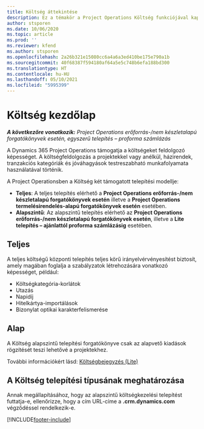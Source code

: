 ```yaml
---
title: Költség áttekintése
description: Ez a témakör a Project Operations Költség funkciójával kapcsolatos információkat tartalmaz.
author: stsporen
ms.date: 10/06/2020
ms.topic: article
ms.prod: ''
ms.reviewer: kfend
ms.author: stsporen
ms.openlocfilehash: 2a26b321e15080cc6a4a6a3ed410be175e790a1b
ms.sourcegitcommit: 40f68387f594180af64a5e5c748b6efa188bd300
ms.translationtype: HT
ms.contentlocale: hu-HU
ms.lasthandoff: 05/10/2021
ms.locfileid: "5995399"
---
```

# <a name="expense-home-page"></a>Költség kezdőlap

_**A következőre vonatkozik:** Project Operations erőforrás-/nem készletalapú forgatókönyvek esetén, egyszerű telepítés – proforma számlázás_


A Dynamics 365 Project Operations támogatja a költségeket feldolgozó képességet. A költségfeldolgozás a projektekkel vagy anélkül, házirendek, tranzakciós kategóriák és jóváhagyások testreszabható munkafolyamata használatával történik.

A Project Operationsben a Költség két támogatott telepítési modellje: 

- **Teljes**: A teljes telepítés elérhető a **Project Operations erőforrás-/nem készletalapú forgatókönyvek esetén** illetve a **Project Operations termelésirendelés-alapú forgatókönyvek esetén** esetében.
- **Alapszintű**: Az alapszintű telepítés elérhető az **Project Operations erőforrás-/nem készletalapú forgatókönyvek esetén**, illetve a **Lite telepítés – ajánlattól proforma számlázásig** esetében.

## <a name="full"></a>Teljes 
A teljes költségű központi telepítés teljes körű irányelvérvényesítést biztosít, amely magában foglalja a szabályzatok létrehozására vonatkozó képességet, például:

  - Költségkategória-korlátok
  - Utazás
  - Napidíj
  - Hitelkártya-importálások
  - Bizonylat optikai karakterfelismerése

## <a name="basic"></a>Alap 
A Költség alapszintű telepítési forgatókönyve csak az alapvető kiadások rögzítését teszi lehetővé a projektekhez. 

További információkért lásd: [Költségbejegyzés (Lite)](basic-expense.md)

## <a name="determine-your-expense-deployment"></a>A Költség telepítési típusának meghatározása
Annak megállapításához, hogy az alapszintű költségkezelési telepítést futtatja-e, ellenőrizze, hogy a cím URL-címe a **.crm.dynamics.com** végződéssel rendelkezik-e. 


[!INCLUDE[footer-include](../includes/footer-banner.md)]